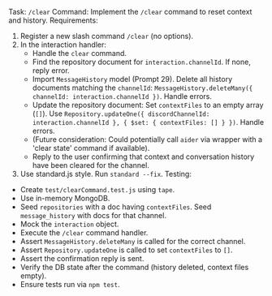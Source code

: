 Task: `/clear` Command: Implement the `/clear` command to reset context and history.
Requirements:
1.  Register a new slash command `/clear` (no options).
2.  In the interaction handler:
    -   Handle the `clear` command.
    -   Find the repository document for `interaction.channelId`. If none, reply error.
    -   Import `MessageHistory` model (Prompt 29). Delete all history documents matching the `channelId`: `MessageHistory.deleteMany({ channelId: interaction.channelId })`. Handle errors.
    -   Update the repository document: Set `contextFiles` to an empty array (`[]`). Use `Repository.updateOne({ discordChannelId: interaction.channelId }, { $set: { contextFiles: [] } })`. Handle errors.
    -   (Future consideration: Could potentially call `aider` via wrapper with a 'clear state' command if available).
    -   Reply to the user confirming that context and conversation history have been cleared for the channel.
3.  Use standard.js style. Run `standard --fix`.
Testing:
-   Create `test/clearCommand.test.js` using `tape`.
-   Use in-memory MongoDB.
-   Seed `repositories` with a doc having `contextFiles`. Seed `message_history` with docs for that channel.
-   Mock the `interaction` object.
-   Execute the `/clear` command handler.
-   Assert `MessageHistory.deleteMany` is called for the correct channel.
-   Assert `Repository.updateOne` is called to set `contextFiles` to `[]`.
-   Assert the confirmation reply is sent.
-   Verify the DB state after the command (history deleted, context files empty).
-   Ensure tests run via `npm test`. 